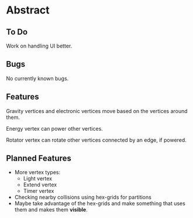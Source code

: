 Abstract
========

To Do
-----

Work on handling UI better.


Bugs
----

No currently known bugs.


Features
--------

Gravity vertices and electronic vertices move based on the vertices around them.

Energy vertex can power other vertices.

Rotator vertex can rotate other vertices connected by an edge, if powered.


Planned Features
----------------

* More vertex types:
	* Light vertex
	* Extend vertex
	* Timer vertex
* Checking nearby collisions using hex-grids for partitions
* Maybe take advantage of the hex-grids and make something that uses them and makes them **visible**.
